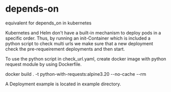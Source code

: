 # depends-on
equivalent for depends_on in kubernetes

Kubernetes and Helm don't have a built-in mechanism to deploy pods in a specific order. Thus, by running an init-Container which is included a python script to check multi urls we make sure that a new deployment check the pre-requeirement deployments and then start.

To use the python script in check_url.yaml, create docker image with python request module by using Dockerfile.

docker build . -t python-with-requests:alpine3.20 --no-cache --rm

A Deployment example is located in example directory.

